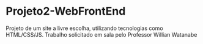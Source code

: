 # Projeto2-WebFrontEnd
Projeto de um site a livre escolha, utilizando tecnologias como HTML/CSS/JS. Trabalho solicitado em sala pelo Professor Willian Watanabe
